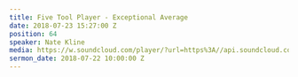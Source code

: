 ```yaml
---
title: Five Tool Player - Exceptional Average
date: 2018-07-23 15:27:00 Z
position: 64
speaker: Nate Kline
media: https://w.soundcloud.com/player/?url=https%3A//api.soundcloud.com/tracks/475592124&color=%23ff0056&auto_play=false&hide_related=false&show_comments=true&show_user=true&show_reposts=false&show_teaser=true&visual=true
sermon_date: 2018-07-22 10:00:00 Z
---
```


